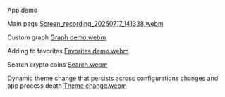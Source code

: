 App demo

Main page
[Screen_recording_20250717_141338.webm](https://github.com/user-attachments/assets/d631b088-fe38-443d-ad93-74315b1fa053)

Custom graph
[Graph demo.webm](https://github.com/user-attachments/assets/8c99109a-2c81-448c-a647-179c0f758868)

Adding to favorites
[Favorites demo.webm](https://github.com/user-attachments/assets/96fc7983-c507-4998-8e4b-833079975e57)

Search crypto coins
[Search.webm](https://github.com/user-attachments/assets/27bec9eb-a6a5-40ac-ab7a-7e572deb0248)

Dynamic theme change that persists across configurations changes and app process death
[Theme change.webm](https://github.com/user-attachments/assets/58c24375-274b-406f-a17c-2b7503a365e6)
